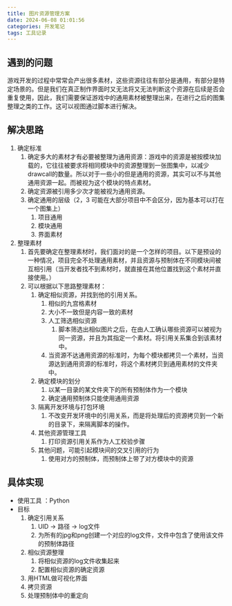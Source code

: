 ```yaml
---
title: 图片资源管理方案
date: 2024-06-08 01:01:56
categories: 开发笔记
tags: 工具记录
---
```

## 遇到的问题
游戏开发的过程中常常会产出很多素材，这些资源往往有部分是通用，有部分是特定场景的。但是我们在真正制作界面时又无法将又无法判断这个资源在后续是否会重复使用，因此，我们需要保证游戏中的通用素材被整理出来，在进行之后的图集整理之类的工作。这可以视图通过脚本进行解决。

## 解决思路
1. 确定标准
   1. 确定多大的素材才有必要被整理为通用资源：游戏中的资源是被按模块加载的，它往往被要求将相同模块中的资源整理到一张图集中，以减少drawcall的数量。所以对于一些小的但是通用的资源，其实可以不与其他通用资源一起。而被视为这个模块的特点素材。
   2. 确定资源被引用多少次才能被视为通用资源。
   3. 确定通用的层级（2，3 可能在大部分项目中不会区分，因为基本可以打在一个图集上）
      1. 项目通用
      2. 模块通用
      3. 界面素材
2. 整理素材
    1. 首先要确定在整理素材时，我们面对的是一个怎样的项目。以下是预设的一种情况，项目完全不处理通用素材，并且资源与预制体在不同模块间被互相引用（当开发者找不到素材时，就直接在其他位置找到这个素材并直接使用。）
    2. 可以根据以下思路整理素材：
       1. 确定相似资源，并找到他的引用关系。
          1. 相似的九宫格素材
          2. 大小不一致但是内容一致的素材
          3. 人工筛选相似资源
             1. 脚本筛选出相似图片之后，在由人工确认哪些资源可以被视为同一资源，并且为其指定一个素材。将引用关系集合到该素材中。
          4. 当资源不达通用资源的标准时，为每个模块都拷贝一个素材，当资源达到通用资源的标准时，将这个素材拷贝到通用素材的文件夹中。
       2. 确定模块的划分
          1. 以某一目录的某文件夹下的所有预制体作为一个模块
          2. 确定通用预制体只能使用通用资源
       3. 隔离开发环境与打包环境
          1. 不改变开发环境中的引用关系，而是将处理后的资源拷贝到一个新的目录下，来隔离脚本的操作。
       4. 其他资源管理工具
          1. 打印资源引用关系作为人工校验步骤
       5. 其他问题，可能引起模块间的交叉引用的行为
          1. 使用对方的预制体，而预制体上带了对方模块中的资源
   
## 具体实现
- 使用工具 ：Python
- 目标
    1. 确定引用关系
       1. UID -> 路径 -> log文件
       2. 为所有的jpg和png创建一个对应的log文件，文件中包含了使用该文件的预制体路径
    2. 相似资源整理
       1. 将相似资源的log文件收集起来
       2. 配置相似资源的确定资源
    3. 用HTML做可视化界面
    4. 拷贝资源
    5. 处理预制体中的重定向


